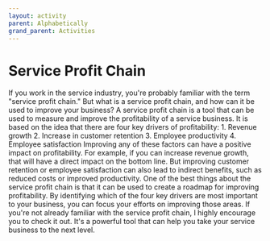 ```yaml
---
layout: activity
parent: Alphabetically
grand_parent: Activities
---
```


# Service Profit Chain
If you work in the service industry, you're probably familiar with the term "service profit chain." But what is a service profit chain, and how can it be used to improve your business? A service profit chain is a tool that can be used to measure and improve the profitability of a service business. It is based on the idea that there are four key drivers of profitability: 1. Revenue growth 2. Increase in customer retention 3. Employee productivity 4. Employee satisfaction Improving any of these factors can have a positive impact on profitability. For example, if you can increase revenue growth, that will have a direct impact on the bottom line. But improving customer retention or employee satisfaction can also lead to indirect benefits, such as reduced costs or improved productivity. One of the best things about the service profit chain is that it can be used to create a roadmap for improving profitability. By identifying which of the four key drivers are most important to your business, you can focus your efforts on improving those areas. If you're not already familiar with the service profit chain, I highly encourage you to check it out. It's a powerful tool that can help you take your service business to the next level.
